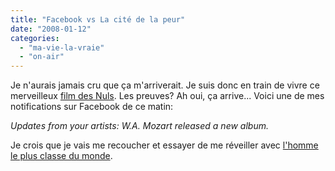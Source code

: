 ```yaml
---
title: "Facebook vs La cité de la peur"
date: "2008-01-12"
categories: 
  - "ma-vie-la-vraie"
  - "on-air"
---
```


Je n'aurais jamais cru que ça m'arriverait. Je suis donc en train de vivre ce merveilleux [film des Nuls](http://www.dailymotion.com/video/x1zw05_la-cite-de-la-peur-repliques-cultes_shortfilms). Les preuves? Ah oui, ça arrive... Voici une de mes notifications sur Facebook de ce matin:

_Updates from your artists: W.A. Mozart released a new album._

Je crois que je vais me recoucher et essayer de me réveiller avec [l'homme le plus classe du monde](http://www.dailymotion.com/video/xic2m_la-classe-americaine_fun).
